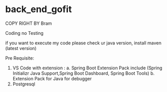 # back_end_gofit

COPY RIGHT BY Bram

Coding no Testing

if you want to execute my code please check ur java version, install maven (latest version)

Pre Requisite:
1) VS Code with extension : 
  a. Spring Boot Extension Pack include (Spring Initializr Java Support,Spring Boot Dashboard, Spring Boot Tools)
  b. Extension Pack for Java for debugger
2) Postgresql
